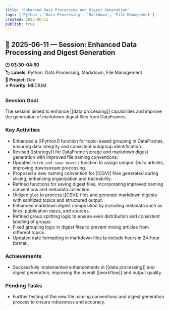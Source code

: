 ```yaml
---
title: "Enhanced Data Processing and Digest Generation"
tags: ['Python', 'Data Processing', 'Markdown', 'File Management']
created: 2025-06-11
publish: true
---
```


## 📅 2025-06-11 — Session: Enhanced Data Processing and Digest Generation

**🕒 03:30–04:50**  
**🏷️ Labels**: Python, Data Processing, Markdown, File Management  
**📂 Project**: Dev  
**⭐ Priority**: MEDIUM  


### Session Goal
The session aimed to enhance [[data processing]] capabilities and improve the generation of markdown digest files from DataFrames.

### Key Activities
- Enhanced a [[Python]] function for topic-based grouping in DataFrames, ensuring data integrity and consistent subgroup identification.
- Revised [[strategy]] for DataFrame storage and markdown digest generation with improved file naming conventions.
- Updated `fetch_and_save_news()` function to assign unique IDs to articles, improving downstream processing.
- Proposed a new naming convention for [[CSV]] files generated during slicing, enhancing organization and traceability.
- Refined functions for saving digest files, incorporating improved naming conventions and metadata collection.
- Utilized `glob` to process [[CSV]] files and generate markdown digests with sanitized topics and structured output.
- Enhanced markdown digest composition by including metadata such as links, publication dates, and sources.
- Refined group splitting logic to ensure even distribution and consistent labeling of groups.
- Fixed grouping logic in digest files to prevent mixing articles from different topics.
- Updated date formatting in markdown files to include hours in 24-hour format.

### Achievements
- Successfully implemented enhancements in [[data processing]] and digest generation, improving the overall [[workflow]] and output quality.

### Pending Tasks
- Further testing of the new file naming conventions and digest generation process to ensure robustness and accuracy.
